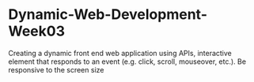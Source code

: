 # Dynamic-Web-Development-Week03
Creating a dynamic front end web application using APIs, interactive element that responds to an event (e.g. click, scroll, mouseover, etc.). Be responsive to the screen size
